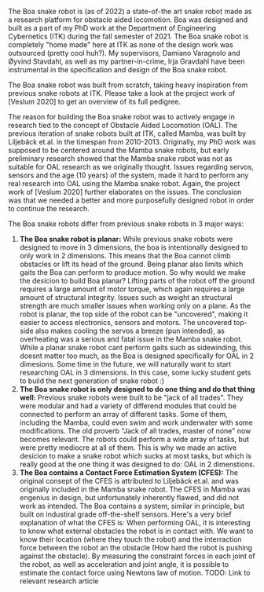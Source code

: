 The Boa snake robot is (as of 2022) a state-of-the art snake robot made as a research platform for obstacle aided
locomotion. Boa was designed and built as a part of my PhD work at the Department of Engineering Cybernetics (ITK) during the fall semester of 2021. The Boa snake robot is completely "home made" here at ITK as none of the design work was outsourced (pretty cool huh?). My supervisors, Damiano Varagnolo and Øyvind Stavdahl, as well as my partner-in-crime, Irja Gravdahl have been instrumental in the specification and design of the Boa snake robot.

The Boa snake robot was built from scratch, taking heavy inspiration from previous snake robots at ITK. Please take a look at the project work of [Veslum 2020] to get an overview of its full pedigree.

The reason for building the Boa snake robot was to actively engage in research tied to the concept of Obstacle Aided Locomotion (OAL). The previous iteration of snake robots built at ITK, called Mamba, was built by Liljebäck et.al. in the timespan from 2010-2013. Originally, my PhD work was supposed to be centered around the Mamba snake robots, but early preliminary research showed that the Mamba snake robot was not as suitable for OAL research as we originally thought. Issues regarding servos, sensors and the age (10 years) of the system, made it hard to perform any real research into OAL using the Mamba snake robot. Again, the project work of [Veslum 2020] further elaborates on the issues. The conclusion was that we needed a better and more purposefully designed robot in order to continue the research. 

The Boa snake robots differ from previous snake robots in 3 major ways:

1. **The Boa snake robot is planar:** While previous snake robots were designed to move in 3 dimensions, the boa is intentionally designed to only work in 2 dimensions. This means that the Boa cannot climb obstacles or lift its head of the ground. Being planar also limits which gaits the Boa can perform to produce motion. So why would we make the desicion to build Boa planar? Lifting parts of the robot off the ground requires a large amount of motor torque, which again requires a large amount of structural integrity. Issues such as weight an structural strength are much smaller issues when working only on a plane. As the robot is planar, the top side of the robot can be "uncovered", making it easier to access electronics, sensors and motors. The uncovered top-side also makes cooling the servos a breeze (pun intended), as overheating was a serious and fatal issue in the Mamba snake robot. While a planar snake robot cant perform gaits such as sidewinding, this doesnt matter too much, as the Boa is designed specifically for OAL in 2 dimesions. Some time in the future, we will naturally want to start researching OAL in 3 dimensions. In this case, some lucky student gets to build the next generation of snake robot :)
2. **The Boa snake robot is only designed to do one thing and do that thing well:** Previous snake robots were built to be "jack of all trades". They were modular and had a variety of differend modules that could be connected to perform an array of different tasks. Some of them, including the Mamba, could even swim and work underwater with some modifications. The old proverb "Jack of all trades, master of none" now becomes relevant. The robots could perform a wide array of tasks, but were pretty mediocre at all of them. This is why we made an active desicion to make a snake robot which sucks at most tasks, but which is really good at the one thing it was designed to do: OAL in 2 dimenstions.
3. **The Boa contains a Contact Force Estimation System (CFES):** The original consept of the CFES is attributed to Liljebäck et.al. and was originally included in the Mamba snake robot. The CFES in Mamba was engenius in design, but unfortunately inherently flawed, and did not work as intended. The Boa contains a system, similar in principle, but built on industiral grade off-the-shelf sensors. Here's a very brief explanation of what the CFES is: When performing OAL, it is interesting to know what external obstacles the robot is in contact with. We want to know their location (where they touch the robot) and the interraction force between the robot an the obstacle (How hard the robot is pushing against the obstacle). By measuring the constraint forces in each joint of the robot, as well as acceleration and joint angle, it is possible to estimate the contact force using Newtons law of motion.
TODO: Link to relevant research article

